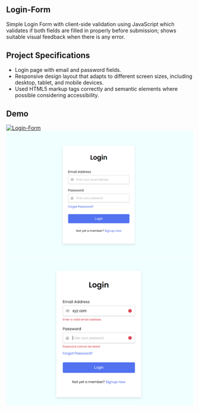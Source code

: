 ## Login-Form

Simple Login Form with client-side validation using JavaScript which validates if both fields are filled in properly before submission; shows
suitable visual feedback when there is any error.

## Project Specifications

- Login page with email and password fields.
- Responsive design layout that adapts to different screen sizes, including desktop, tablet, and mobile devices.
- Used HTML5 markup tags correctly and semantic elements where possible considering accessibility.

## Demo
[![Login-Form](https://img.shields.io/badge/Tryit-(here)-blue.svg)](https://login-validation-task.netlify.app)
![demo](login-form.png)
![demo](login-form-error.png)
